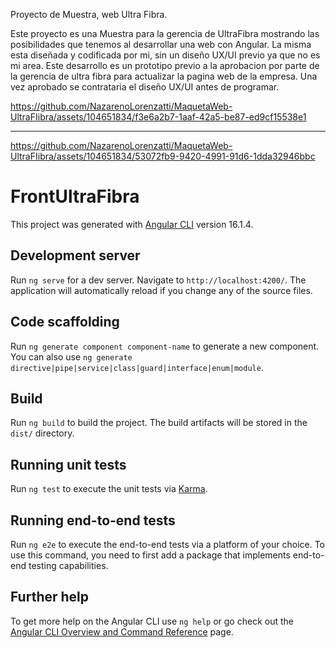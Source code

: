 Proyecto de Muestra, web Ultra Fibra.

Este proyecto es una Muestra para la gerencia de UltraFibra mostrando las posibilidades que tenemos al desarrollar una web con Angular. La misma esta diseñada y codificada por mi, sin un diseño UX/UI previo ya que no es mi area. 
Este desarrollo es un prototipo previo a la aprobacion por parte de la gerencia de ultra fibra para actualizar la pagina web de la empresa. Una vez aprobado se contrataria el diseño UX/UI antes de programar.  

https://github.com/NazarenoLorenzatti/MaquetaWeb-UltraFIibra/assets/104651834/f3e6a2b7-1aaf-42a5-be87-ed9cf15538e1

-------------------------------------------------------------------------------------------------------------------------------------------------------------------------------------------

https://github.com/NazarenoLorenzatti/MaquetaWeb-UltraFIibra/assets/104651834/53072fb9-9420-4991-91d6-1dda32946bbc


# FrontUltraFibra

This project was generated with [Angular CLI](https://github.com/angular/angular-cli) version 16.1.4.

## Development server

Run `ng serve` for a dev server. Navigate to `http://localhost:4200/`. The application will automatically reload if you change any of the source files.

## Code scaffolding

Run `ng generate component component-name` to generate a new component. You can also use `ng generate directive|pipe|service|class|guard|interface|enum|module`.

## Build

Run `ng build` to build the project. The build artifacts will be stored in the `dist/` directory.

## Running unit tests

Run `ng test` to execute the unit tests via [Karma](https://karma-runner.github.io).

## Running end-to-end tests

Run `ng e2e` to execute the end-to-end tests via a platform of your choice. To use this command, you need to first add a package that implements end-to-end testing capabilities.

## Further help

To get more help on the Angular CLI use `ng help` or go check out the [Angular CLI Overview and Command Reference](https://angular.io/cli) page.


